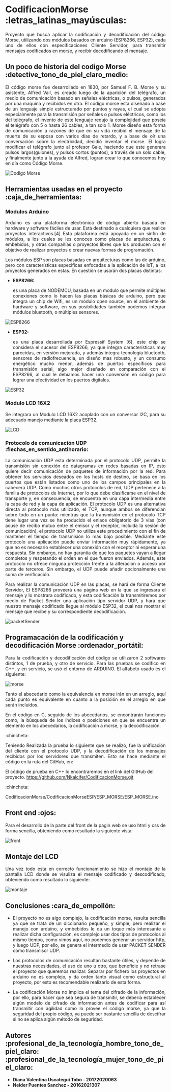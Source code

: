 # CodificacionMorse  :letras_latinas_mayúsculas:

<p style='text-align: justify;'> Proyecto que busca aplicar la codificación y decodificación del código Morse, utilizando dos módulos basados en arduino (ESP8266, ESP32), cada uno de ellos con especificaciones Cliente Servidor, para transmitir mensajes codificados en morse, y recibir decodificando el mensaje. </p>



## Un poco de historia del codigo Morse :detective_tono_de_piel_claro_medio:

<p style='text-align: justify;'> El código morse fue desarrollado en 1830, por Samuel F. B. Morse y su asistente, Alfred Vail, es creado luego de la aparición del telégrafo, un medio de comunicación basado en señales eléctricas, o pulsos, generados por una maquina y recibidos en otra. El código morse esta diseñado a base de un lenguaje simple estructurado por puntos y rayas, el cual se adopta especialmente para la transmisión por señales o pulsos eléctricos, como los del telégrafo, el invento de este lenguaje redujo la complejidad que poseía el telégrafo con 5 o hasta 26 cables, a tan solo 1. Morse diseño esta forma de comunicación a razones de que en su vida recibió el mensaje de la muerte de su esposa con varios días de retardo, y a base de oír una conversación sobre la electricidad, decidió inventar el morse. El logra modificar el telégrafo junto al profesor Gale, haciendo que este generara pulsos largos(guiones), y pulsos cortos (puntos), a través de un solo cable, y finalmente junto a la ayuda de Alfred, logran crear lo que conocemos hoy en día como Código Morse. </p>


![Codigo Morse](https://github.com/Nkalcifer/CodificacionMorse/blob/main/Imagenes/codigo.png)

## Herramientas usadas en el proyecto :caja_de_herramientas:

### Modulos Arduino 
<p style='text-align: justify;'> Arduino es una plataforma electrónica de código abierto basada en hardware y software fáciles de usar. Está destinado a cualquiera que realice proyectos interactivos.[4] Esta plataforma está apoyada en un sinfín de módulos, a los cuales se les conoces como placas de arquitectura, o embebidos, y otras compañías o proyectos libres que los producen con el objetivo de realizar proyectos o crear nuevas formas de programación. </p>


<p style='text-align: justify;'> Los módulos ESP son placas basadas en arquitecturas como las de arduino, pero con características especificas enfocadas a la aplicación de IoT, a los proyectos generados en estas. En cuestión se usarán dos placas distintas: </p>

* **ESP8266:** <p style='text-align: justify;'> es una placa de NODEMCU, basada en un modulo que permite múltiples conexiones como lo hacen las placas básicas de arduino, pero que integra un chip de Wifi, es un módulo open source, en el ambiente de hardware y software, en sus posibilidades también podemos integrar módulos bluetooth, o múltiples sensores. </p>

![ESP8266](https://github.com/Nkalcifer/CodificacionMorse/blob/main/Imagenes/esp8266.png)

* **ESP32:**  <p style='text-align: justify;'>es una placa desarrollada por Espressif System [6], este chip se considera el sucesor del ESP8266, ya que integra características muy parecidas, en versión mejorada, y además integra tecnología bluetooth, sensores de radiofrecuencia, un diseño mas robusto, y un consumo energético mucho menor, además de puertos específicos para transmisión serial, algo mejor diseñado en comparación con el ESP8266, al cual le debíamos hacer una conversión en código para lograr una efectividad en los puertos digitales.</p>


![ESP32](https://github.com/Nkalcifer/CodificacionMorse/blob/main/Imagenes/esp32.png)

### Modulo LCD 16X2
<p style='text-align: justify;'>Se integrara un Modulo LCD 16X2 acoplado con un conversor I2C, para su adecuado manejo mediante la placa ESP32.  </p>


![LCD](https://github.com/Nkalcifer/CodificacionMorse/blob/main/Imagenes/lcdi2c.jpg)

### Protocolo de comunicación UDP :flechas_en_sentido_antihorario:

<p style='text-align: justify;'> La comunicación UDP esta determinada por el protocolo UDP, permite la transmisión sin conexión de datagramas en redes basadas en IP, esto quiere decir comunicación de paquetes de información por la red. Para obtener los servicios deseados en los hosts de destino, se basa en los puertos que están listados como uno de los campos principales en la cabecera UDP. Como muchos otros protocolos de red, UDP pertenece a la familia de protocolos de Internet, por lo que debe clasificarse en el nivel de transporte y, en consecuencia, se encuentra en una capa intermedia entre la capa de red y la capa de aplicación. El protocolo UDP es una alternativa directa al protocolo más utilizado, el TCP, aunque ambos se diferencian sobre todo en un punto: mientras que la transmisión en el protocolo TCP tiene lugar una vez se ha producido el enlace obligatorio de 3 vías (con acuse de recibo mutuo entre el emisor y el receptor, incluida la sesión de comunicación), el protocolo UDP no utiliza este procedimiento con el fin de mantener el tiempo de transmisión lo más bajo posible. Mediante este protocolo una aplicación puede enviar información muy rápidamente, ya que no es necesario establecer una conexión con el receptor ni esperar una respuesta. Sin embargo, no hay garantía de que los paquetes vayan a llegar completos y respetando el orden en el que fueron enviados. Además, este protocolo no ofrece ninguna protección frente a la alteración o acceso por parte de terceros. Sin embargo, el UDP puede añadir opcionalmente una suma de verificación. </p>


<p style='text-align: justify;'>Para realizar la comunicación UDP en las placas, se hará de forma Cliente Servidor, El ESP8266 proveerá una página web en la que se ingresara el mensaje y lo mostrara codificado, y esta codificación la transmitiremos por medio de Packet Sender una aplicación tipo servidor UDP, y hará que nuestro mensaje codificado llegue al módulo ESP32, el cual nos mostrar el mensaje que recibe y su correspondiente decodificación.  </p>

![packetSender](https://github.com/Nkalcifer/CodificacionMorse/blob/main/Imagenes/packetSender.png)


## Programacación de la codificación y decodificación Morse 	:ordenador_portátil: 

<p style='text-align: justify;'>Para la codificación y decodificación del código se utilizaron 2 softwares distintos, 1 de prueba, y otro de servicio. Para las pruebas se codifico en C++, y en servicio, se usó el entorno de ARDUINO.
El alfabeto usado es el siguiente: </p>


![morse](https://github.com/Nkalcifer/CodificacionMorse/blob/main/Imagenes/abcM.png)

<p style='text-align: justify;'> Tanto el abecedario como la equivalencia en morse irán en un arreglo, aquí cada punto es equivalente en cuanto a la posición en el arreglo en que serán incluidos. </p>


<p style='text-align: justify;'>En el código en C, seguido de los abecedarios, se encontrarán funciones como, la búsqueda de los índices o posiciones en que se encuentra un elemento en los abecedarios, la codificación a morse, y la decodificación.  </p>


:chincheta: <p style='text-align: justify;'>Teniendo Realizada la prueba lo siguiente que se realizó, fue la unificación del cliente con el protocolo UDP, y la decodificación de los mensajes recibidos por los servidores que transmiten. Esto se hace mediante el código en la ruta del GitHub, en: </p> El código de prueba en C++ lo encontraremos en el link del GitHub del proyecto. https://github.com/Nkalcifer/CodificacionMorse.git

:chincheta: <p style='text-align: justify;'> CodificacionMorse/CodificacionMorseESP/ESP_MORSE/ESP_MORSE.ino </p> 


## Front end :ojos:
<p style='text-align: justify;'>Para el desarrollo de la parte del front de la pagin web se uso html y css de forma sencilla, obteniendo como resultado la siguiente vista: </p>


![front](https://github.com/Nkalcifer/CodificacionMorse/blob/main/Imagenes/vista.png)

## Montaje del LCD
<p style='text-align: justify;'>Una vez todo esta en correcto funcionamiento se hizo el montaje de la pantalla LCD donde se visuliza el mensaje codificado y descodificado, obteniendo como resultado lo siguiente:  </p>


![montaje](https://github.com/Nkalcifer/CodificacionMorse/blob/main/Imagenes/Montaje.jpg)


## Conclusiones :cara_de_empollón:

* <p style='text-align: justify;'> El proyecto no es algo complejo, la codificación morse, resulta sencilla ya que se trata de un diccionario pequeño, y simple, pero realizar el manejo con arduino, y embebidos le da un toque más interesante a realizar dicha configuración, es complejo usar dos tipos de protocolos al mismo tiempo, como vimos aquí, no podemos generar un servidor http, y luego UDP, por ello, se genera el intermedio de usar PACKET SENDER como transmisor UDP. </p> 
* <p style='text-align: justify;'>  Los protocolos de comunicación resultan bastante útiles, y depende de nuestras necesidades, el uso de uno u otro, que beneficie y no retrase el proyecto que queremos realizar. Separar por fichero los proyectos en arduino no es complejo, y da orden tanto visual como estructural al proyecto, por esto es recomendable realizarlo de esta forma. </p>
* <p style='text-align: justify;'> La codificación Morse no implica el tema del cifrado de la información, por ello, para hacer que sea segura de transmitir, se debería establecer algún modelo de cifrado de información antes de codificar para así transmitir con agilidad como lo provee el código morse, ya que la seguridad del propio código, ya puede ser bastante sencilla de descifrar si no se aplica algún método de seguridad.
 </p>

## Autores  :profesional_de_la_tecnología_hombre_tono_de_piel_claro: :profesional_de_la_tecnología_mujer_tono_de_piel_claro:

* **Diana Valentina Uscategui Tobo - 20172020063**
* **Neider Puentes Sanchez - 20162021307**
